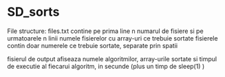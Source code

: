 # SD_sorts
File structure:
files.txt contine pe prima line n numarul de fisiere si pe urmatoarele n linii numele fisierelor cu array-uri ce trebuie sortate
fisierele contin doar numerele ce trebuie sortate, separate prin spatii


fisierul de output afiseaza numele algoritmilor, array-urile sortate si timpul de executie al fiecarui algoritm, in secunde (plus un timp de sleep(1) )

